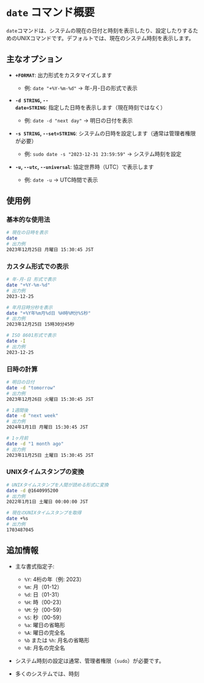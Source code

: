 # `date` コマンド概要
`date`コマンドは、システムの現在の日付と時刻を表示したり、設定したりするためのUNIXコマンドです。デフォルトでは、現在のシステム時刻を表示します。

## 主なオプション
- **`+FORMAT`**: 出力形式をカスタマイズします
  - 例: `date "+%Y-%m-%d"` → 年-月-日の形式で表示

- **`-d STRING`, `--date=STRING`**: 指定した日時を表示します（現在時刻ではなく）
  - 例: `date -d "next day"` → 明日の日付を表示

- **`-s STRING`, `--set=STRING`**: システムの日時を設定します（通常は管理者権限が必要）
  - 例: `sudo date -s "2023-12-31 23:59:59"` → システム時刻を設定

- **`-u`, `--utc`, `--universal`**: 協定世界時（UTC）で表示します
  - 例: `date -u` → UTC時間で表示

## 使用例

### 基本的な使用法
```bash
# 現在の日時を表示
date
# 出力例
2023年12月25日 月曜日 15:30:45 JST
```

### カスタム形式での表示
```bash
# 年-月-日 形式で表示
date "+%Y-%m-%d"
# 出力例
2023-12-25

# 年月日時分秒を表示
date "+%Y年%m月%d日 %H時%M分%S秒"
# 出力例
2023年12月25日 15時30分45秒

# ISO 8601形式で表示
date -I
# 出力例
2023-12-25
```

### 日時の計算
```bash
# 明日の日付
date -d "tomorrow"
# 出力例
2023年12月26日 火曜日 15:30:45 JST

# 1週間後
date -d "next week"
# 出力例
2024年1月1日 月曜日 15:30:45 JST

# 1ヶ月前
date -d "1 month ago"
# 出力例
2023年11月25日 土曜日 15:30:45 JST
```

### UNIXタイムスタンプの変換
```bash
# UNIXタイムスタンプを人間が読める形式に変換
date -d @1640995200
# 出力例
2022年1月1日 土曜日 00:00:00 JST

# 現在のUNIXタイムスタンプを取得
date +%s
# 出力例
1703487045
```

## 追加情報
- 主な書式指定子:
  - `%Y`: 4桁の年（例: 2023）
  - `%m`: 月（01-12）
  - `%d`: 日（01-31）
  - `%H`: 時（00-23）
  - `%M`: 分（00-59）
  - `%S`: 秒（00-59）
  - `%a`: 曜日の省略形
  - `%A`: 曜日の完全名
  - `%b` または `%h`: 月名の省略形
  - `%B`: 月名の完全名

- システム時刻の設定は通常、管理者権限（`sudo`）が必要です。
- 多くのシステムでは、時刻